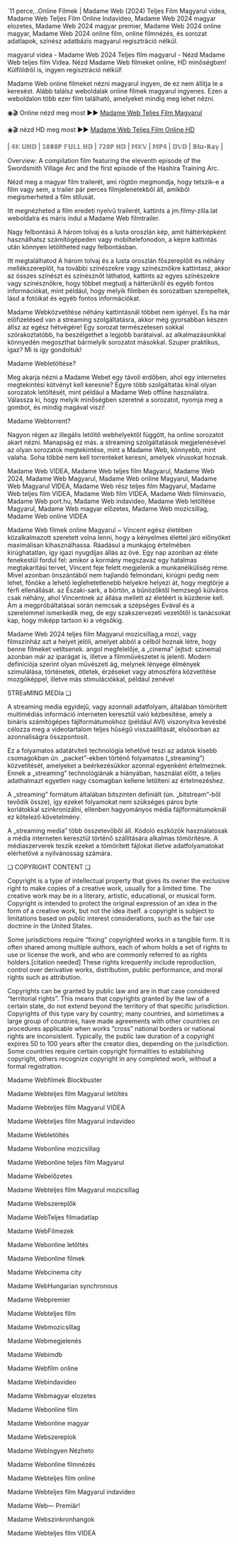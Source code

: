 `11 perce,..Online Filmek | Madame Web (2024) Teljes Film Magyarul videa, Madame Web Teljes Film Online Indavideo, Madame Web 2024 magyar elozetes, Madame Web 2024 magyar premier, Madame Web 2024 online magyar, Madame Web 2024 online film, online filmnézés, és sorozat adatlapok, színész adatbázis magyarul regisztráció nélkül.

magyarul videa - Madame Web 2024 Teljes film magyarul - Nézd Madame Web teljes film Videa. Nézd Madame Web filmeket online, HD minőségben! Külföldről is, ingyen regisztráció nélkül!

Madame Web online filmeket nézni magyarul ingyen, de ez nem állítja le a keresést. Alább találsz weboldalak online filmek magyarul ingyenes. Ezen a weboldalon több ezer film található, amelyeket mindig meg lehet nézni.

◉🎬 Online nézd meg most ►► [Madame Web Teljes Film Magyarul](https://jm.filmy-zilla.lat/hu/movie/634492)

◉🎬 nézd HD meg most ►► [Madame Web Teljes Film Online HD](https://jm.filmy-zilla.lat/hu/movie/634492)

| 𝟜𝕂 𝕌ℍ𝔻 | 𝟙𝟘𝟠𝟘ℙ 𝔽𝕌𝕃𝕃 ℍ𝔻 | 𝟟𝟚𝟘ℙ ℍ𝔻 | 𝕄𝕂𝕍 | 𝕄ℙ𝟜 | 𝔻𝕍𝔻 | 𝔹𝕝𝕦-ℝ𝕒𝕪 |

Overview: A compilation film featuring the eleventh episode of the Swordsmith Village Arc and the first episode of the Hashira Training Arc.

Nézd meg a magyar film trailerét, ami rögtön megmondja, hogy tetszik-e a film vagy sem, a trailer pár perces filmjelenetekből áll, amikből megismerheted a film stílusát.

Itt megnézheted a film eredeti nyelvű trailerét, kattints a jm.filmy-zilla.lat weboldalra és máris indul a Madame Web filmtrailer.

Nagy felbontású A három tolvaj és a lusta oroszlán kép, amit háttérképként használhatsz számítógépeden vagy mobiltelefonodon, a képre kattintás után könnyen letöltheted nagy felbontásban.

Itt megtalálhatod A három tolvaj és a lusta oroszlán főszereplőit és néhány mellékszereplőt, ha további színészekre vagy színésznőkre kattintasz, akkor az összes színészt és színésznőt láthatod, kattints az egyes színészekre vagy színésznőkre, hogy többet megtudj a hátterükről és egyéb fontos információkat, mint például, hogy melyik filmben és sorozatban szerepeltek, lásd a fotóikat és egyéb fontos információkat.

Madame Webközvetítése néhány kattintásnál többet nem igényel. És ha már előfizetésed van a streaming szolgáltatásra, akkor még gyorsabban készen állsz az egész hétvégére! Egy sorozat természetesen sokkal szórakoztatóbb, ha beszélgethet a legjobb barátaival. az alkalmazásunkkal könnyedén megoszthat bármelyik sorozatot másokkal. Szuper praktikus, igaz? Mi is így gondoltuk!

Madame Webletöltése?

Meg akarja nézni a Madame Webet egy távoli erdőben, ahol egy internetes megtekintési kötvényt kell keresnie? Egyre több szolgáltatás kínál olyan sorozatok letöltését, mint például a Madame Web offline használatra. Válassza ki, hogy melyik minőségben szeretné a sorozatot, nyomja meg a gombot, és mindig magával viszi!

Madame Webtorrent?

Nagyon régen az illegális letöltő webhelyektől függött, ha online sorozatot akart nézni. Manapság ez más. a streaming szolgáltatások megjelenésével az olyan sorozatok megtekintése, mint a Madame Web, könnyebb, mint valaha. Soha többé nem kell torrenteket keresni, amelyek vírusokat hoznak.

Madame Web VIDEA, Madame Web teljes film Magyarul, Madame Web 2024, Madame Web Magyarul, Madame Web online Magyarul, Madame Web Magyarul VIDEA, Madame Web rész teljes film Magyarul, Madame Web teljes film VIDEA, Madame Web film VIDEA, Madame Web filminvazio, Madame Web port.hu, Madame Web indavideo, Madame Web letöltése Magyarul, Madame Web magyar előzetes, Madame Web mozicsillag, Madame Web online VIDEA

Madame Web filmek online Magyarul ~ Vincent egész életében közalkalmazott szeretett volna lenni, hogy a kényelmes élettel járó előnyöket maximálisan kihasználhassa. Ráadásul a munkajog értelmében kirúghatatlan, így igazi nyugdíjas állás az övé. Egy nap azonban az élete fenekestül fordul fel: amikor a kormány megszavaz egy hatalmas megtakarítási tervet, Vincent feje felett megjelenik a munkanélküliség réme. Mivel azonban önszántából nem hajlandó felmondani, kirúgni pedig nem lehet, főnöke a lehető leglehetetlenebb helyekre helyezi át, hogy megtörje a férfi ellenállását. az Északi-sark, a börtön, a bűnözőktől hemzsegő külváros csak néhány, ahol Vincentnek az állása mellett az életéért is küzdenie kell. Ám a megpróbáltatásai során nemcsak a szépséges Evával és a szerelemmel ismerkedik meg, de egy szakszervezeti vezetőtől is tanácsokat kap, hogy miképp tartson ki a végsőkig.

Madame Web 2024 teljes film Magyarul mozicsillag,a mozi, vagy filmszínház azt a helyet jelöli, amelyet abból a célból hoznak létre, hogy benne filmeket vetítsenek. angol megfelelője, a „cinema” (ejtsd: szinema) azonban már az iparágat is, illetve a filmművészetet is jelenti. Modern definíciója szerint olyan művészeti ág, melynek lényege élmények szimulálása, történetek, ötletek, érzéseket vagy atmoszféra közvetítése mozgóképpel, illetve más stimulációkkal, például zenével

STREaMING MEDIa ❏

A streaming media egyidejű, vagy azonnali adatfolyam, általában tömörített multimédiás információ interneten keresztül való kézbesítése, amely a bináris számítógépes fájlformátumokhoz (például AVI) viszonyítva kevésbé célozza meg a videotartalom teljes hűségű visszaállítását, elsősorban az azonnaliságra összpontosít.

Ez a folyamatos adatátviteli technológia lehetővé teszi az adatok kisebb csomagokban ún. „packet”-ekben történő folyamatos („streaming”) közvetítését, amelyeket a beérkezésükkor azonnal egyenként értelmeznek. Ennek a „streaming” technológiának a hiányában, használat előtt, a teljes adathalmazt egyetlen nagy csomagban kellene letölteni az értelmezéshez.

A „streaming” formátum általában bitszinten definiált (ún. „bitstream”-ből tevődik össze), így ezeket folyamokat nem szükséges páros byte korlátokkal szinkronizálni, ellenben hagyományos média fájlformátumoknál ez kötelező követelmény.

A „streaming media” több összetevőből áll. Kódoló eszközök használatosak a média interneten keresztül történő szállítására alkalmas tömörítésre. A médiaszerverek teszik ezeket a tömörített fájlokat illetve adatfolyamatokat elérhetővé a nyilvánosság számára.

❏ COPYRIGHT CONTENT ❏

Copyright is a type of intellectual property that gives its owner the exclusive right to make copies of a creative work, usually for a limited time. The creative work may be in a literary, artistic, educational, or musical form. Copyright is intended to protect the original expression of an idea in the form of a creative work, but not the idea itself. a copyright is subject to limitations based on public interest considerations, such as the fair use doctrine in the United States.

Some jurisdictions require “fixing” copyrighted works in a tangible form. It is often shared among multiple authors, each of whom holds a set of rights to use or license the work, and who are commonly referred to as rights holders.[citation needed] These rights krequently include reproduction, control over derivative works, distribution, public performance, and moral rights such as attribution.

Copyrights can be granted by public law and are in that case considered “territorial rights”. This means that copyrights granted by the law of a certain state, do not extend beyond the territory of that specific jurisdiction. Copyrights of this type vary by country; many countries, and sometimes a large group of countries, have made agreements with other countries on procedures applicable when works “cross” national borders or national rights are inconsistent. Typically, the public law duration of a copyright expires 50 to 100 years after the creator dies, depending on the jurisdiction. Some countries require certain copyright formalities to establishing copyright, others recognize copyright in any completed work, without a formal registration.

Madame Webfilmek Blockbuster

Madame Webteljes film Magyarul letöltés

Madame Webteljes film Magyarul VIDEA

Madame Webteljes film Magyarul indavideo

Madame Webletöltés

Madame Webonline mozicsillag

Madame Webonline teljes film Magyarul

Madame Webelőzetes

Madame Webteljes film Magyarul mozicsillag

Madame Webszereplők

Madame WebTeljes filmadatlap

Madame WebFilmezek

Madame Webonline letöltés

Madame Webonline filmek

Madame Webcinema city

Madame WebHungarian synchronous

Madame Webpremier

Madame Webteljes film

Madame Webmozicsillag

Madame Webmegjelenés

Madame Webimdb

Madame Webfilm online

Madame Webindavideo

Madame Webmagyar elozetes

Madame Webonline film

Madame Webonline magyar

Madame Webszereplok

Madame WebIngyen Nézheto

Madame Webonline filmnézés

Madame Webteljes film online

Madame Webteljes film Magyarul indavideo

Madame Web— Premiär!

Madame Webszinkronhangok

Madame Webteljes film VIDEA
